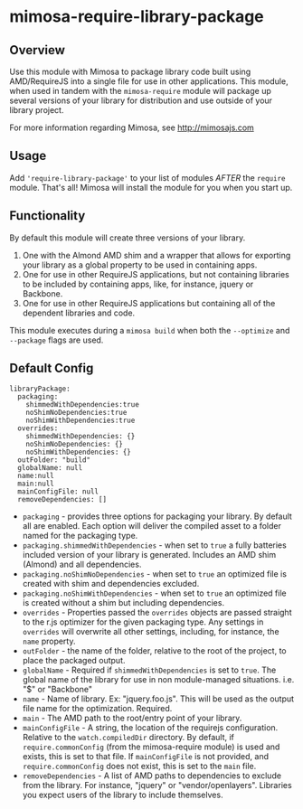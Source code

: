 mimosa-require-library-package
===========

## Overview

Use this module with Mimosa to package library code built using AMD/RequireJS into a single file for use in other applications.  This module, when used in tandem with the `mimosa-require` module will package up several versions of your library for distribution and use outside of your library project.

For more information regarding Mimosa, see http://mimosajs.com

## Usage

Add `'require-library-package'` to your list of modules _AFTER_ the `require` module.  That's all!  Mimosa will install the module for you when you start up.

## Functionality

By default this module will create three versions of your library.

1. One with the Almond AMD shim and a wrapper that allows for exporting your library as a global property to be used in containing apps.
2. One for use in other RequireJS applications, but not containing libraries to be included by containing apps, like, for instance, jquery or Backbone.
3. One for use in other RequireJS applications but containing all of the dependent libraries and code.

This module executes during a `mimosa build` when both the `--optimize` and `--package` flags are used.

## Default Config

```
libraryPackage:
  packaging:
    shimmedWithDependencies:true
    noShimNoDependencies:true
    noShimWithDependencies:true
  overrides:
    shimmedWithDependencies: {}
    noShimNoDependencies: {}
    noShimWithDependencies: {}
  outFolder: "build"
  globalName: null
  name:null
  main:null
  mainConfigFile: null
  removeDependencies: []
```

- `packaging` - provides three options for packaging your library. By default all are enabled. Each option will deliver the compiled asset to a folder named for the packaging type.
- `packaging.shimmedWithDependencies` - when set to `true` a fully batteries included version of your library is generated. Includes an AMD shim (Almond) and all dependencies.
- `packaging.noShimNoDependencies` - when set to `true` an optimized file is created with shim and dependencies excluded.
- `packaging.noShimWithDependencies` - when set to `true` an optimized file is created without a shim but including dependencies.
- `overrides` - Properties passed the `overrides` objects are passed straight to the r.js optimizer for the given packaging type. Any settings in `overrides` will overwrite all other settings, including, for instance, the `name` property.
- `outFolder` - the name of the folder, relative to the root of the project, to place the packaged output.
- `globalName` - Required if `shimmedWithDependencies` is set to `true`. The global name of the library for use in non module-managed situations. i.e. "$" or "Backbone"
- `name` - Name of library. Ex: "jquery.foo.js". This will be used as the output file name for the optimization.  Required.
- `main` - The AMD path to the root/entry point of your library.
- `mainConfigFile` - A string, the location of the requirejs configuration. Relative to the `watch.compiledDir` directory. By default, if `require.commonConfig` (from the mimosa-require module) is used and exists, this is set to that file. If `mainConfigFile` is not provided, and `require.commonConfig` does not exist, this is set to the `main` file.
- `removeDependencies` - A list of AMD paths to dependencies to exclude from the library. For instance, "jquery" or "vendor/openlayers". Libraries you expect users of the library to include themselves.